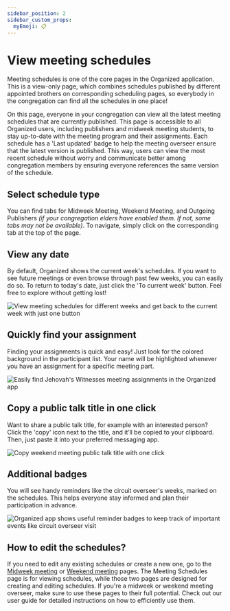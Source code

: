```yaml
---
sidebar_position: 2
sidebar_custom_props: 
  myEmoji: 📋
---
```


# View meeting schedules

Meeting schedules is one of the core pages in the Organized application. This is a view-only page, which combines schedules published by different appointed brothers on corresponding scheduling pages, so everybody in the congregation can find all the schedules in one place!

On this page, everyone in your congregation can view all the latest meeting schedules that are currently published. This page is accessible to all Organized users, including publishers and midweek meeting students, to stay up-to-date with the meeting program and their assignments. Each schedule has a 'Last updated' badge to help the meeting overseer ensure that the latest version is published. This way, users can view the most recent schedule without worry and communicate better among congregation members by ensuring everyone references the same version of the schedule.

## Select schedule type

You can find tabs for Midweek Meeting, Weekend Meeting, and Outgoing Publishers _(if your congregation elders have enabled them. If not, some tabs may not be available)_. To navigate, simply click on the corresponding tab at the top of the page.

## View any date

By default, Organized shows the current week's schedules. If you want to see future meetings or even browse through past few weeks, you can easily do so. To return to today's date, just click the 'To current week' button. Feel free to explore without getting lost!

![View meeting schedules for different weeks and get back to the current week with just one button](./img/to-current-week-organized.png)

## Quickly find your assignment

Finding your assignments is quick and easy! Just look for the colored background in the participant list. Your name will be highlighted whenever you have an assignment for a specific meeting part.

![Easily find Jehovah's Witnesses meeting assignments in the Organized app](./img/organized-assignment-highlight.png)

## Copy a public talk title in one click

Want to share a public talk title, for example with an interested person? Click the 'copy' icon next to the title, and it’ll be copied to your clipboard. Then, just paste it into your preferred messaging app.

![Copy weekend meeting public talk title with one click](./img/copy-talk.png)

## Additional badges

You will see handy reminders like the circuit overseer's weeks, marked on the schedules. This helps everyone stay informed and plan their participation in advance.

![Organized app shows useful reminder badges to keep track of important events like circuit overseer visit](./img/circuit-overseer-badge.png)

## How to edit the schedules?

If you need to edit any existing schedules or create a new one, go to the [Midweek meeting](./midweek-meeting) or [Weekend meeting](./weekend-meeting) pages. The Meeting Schedules page is for viewing schedules, while those two pages are designed for creating and editing schedules. If you're a midweek or weekend meeting overseer, make sure to use these pages to their full potential. Check out our user guide for detailed instructions on how to efficiently use them.